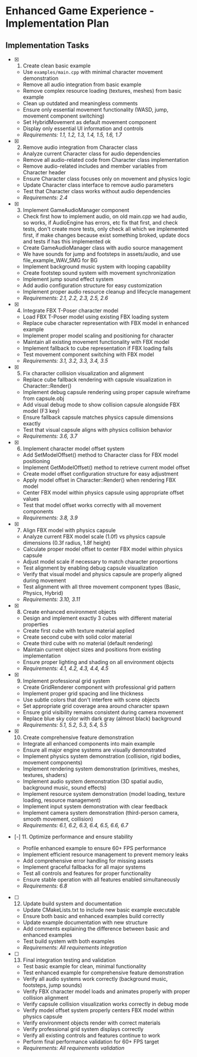 # Enhanced Game Experience - Implementation Plan

## Implementation Tasks

- [x] 1. Create clean basic example

  - Use `examples/main.cpp` with minimal character movement demonstration
  - Remove all audio integration from basic example
  - Remove complex resource loading (textures, meshes) from basic example
  - Clean up outdated and meaningless comments
  - Ensure only essential movement functionality (WASD, jump, movement component switching)
  - Set HybridMovement as default movement component
  - Display only essential UI information and controls
  - _Requirements: 1.1, 1.2, 1.3, 1.4, 1.5, 1.6, 1.7_

- [x] 2. Remove audio integration from Character class

  - Analyze current Character class for audio dependencies
  - Remove all audio-related code from Character class implementation
  - Remove audio-related includes and member variables from Character header
  - Ensure Character class focuses only on movement and physics logic
  - Update Character class interface to remove audio parameters
  - Test that Character class works without audio dependencies
  - _Requirements: 2.4_

- [x] 3. Implement GameAudioManager component

  - Check first how to implement audio, on old main.cpp we had audio, so works, if AudioEngine has errors, etc fix that first, and check tests, don't create more tests, only check all which we implemented first, if make changes because exist something broked, update docs and tests if has this implemented ok
  - Create GameAudioManager class with audio source management
  - We have sounds for jump and footsteps in assets/audio, and use file_example_WAV_5MG for BG
  - Implement background music system with looping capability
  - Create footstep sound system with movement synchronization
  - Implement jump sound effect system
  - Add audio configuration structure for easy customization
  - Implement proper audio resource cleanup and lifecycle management
  - _Requirements: 2.1, 2.2, 2.3, 2.5, 2.6_

- [x] 4. Integrate FBX T-Poser character model

  - Load FBX T-Poser model using existing FBX loading system
  - Replace cube character representation with FBX model in enhanced example
  - Implement proper model scaling and positioning for character
  - Maintain all existing movement functionality with FBX model
  - Implement fallback to cube representation if FBX loading fails
  - Test movement component switching with FBX model
  - _Requirements: 3.1, 3.2, 3.3, 3.4, 3.5_

- [x] 5. Fix character collision visualization and alignment

  - Replace cube fallback rendering with capsule visualization in Character::Render()
  - Implement debug capsule rendering using proper capsule wireframe from capsule.obj
  - Add visual debug mode to show collision capsule alongside FBX model (F3 key)
  - Ensure fallback capsule matches physics capsule dimensions exactly
  - Test that visual capsule aligns with physics collision behavior
  - _Requirements: 3.6, 3.7_

- [x] 6. Implement character model offset system

  - Add SetModelOffset() method to Character class for FBX model positioning
  - Implement GetModelOffset() method to retrieve current model offset
  - Create model offset configuration structure for easy adjustment
  - Apply model offset in Character::Render() when rendering FBX model
  - Center FBX model within physics capsule using appropriate offset values
  - Test that model offset works correctly with all movement components
  - _Requirements: 3.8, 3.9_

- [x] 7. Align FBX model with physics capsule

  - Analyze current FBX model scale (1.0f) vs physics capsule dimensions (0.3f radius, 1.8f height)
  - Calculate proper model offset to center FBX model within physics capsule
  - Adjust model scale if necessary to match character proportions
  - Test alignment by enabling debug capsule visualization
  - Verify that visual model and physics capsule are properly aligned during movement
  - Test alignment with all three movement component types (Basic, Physics, Hybrid)
  - _Requirements: 3.10, 3.11_

- [x] 8. Create enhanced environment objects

  - Design and implement exactly 3 cubes with different material properties
  - Create first cube with texture material applied
  - Create second cube with solid color material
  - Create third cube with no material (default rendering)
  - Maintain current object sizes and positions from existing implementation
  - Ensure proper lighting and shading on all environment objects
  - _Requirements: 4.1, 4.2, 4.3, 4.4, 4.5_

- [x] 9. Implement professional grid system

  - Create GridRenderer component with professional grid pattern
  - Implement proper grid spacing and line thickness
  - Use subtle colors that don't interfere with scene objects
  - Set appropriate grid coverage area around character spawn
  - Ensure grid visibility remains consistent during camera movement
  - Replace blue sky color with dark gray (almost black) background
  - _Requirements: 5.1, 5.2, 5.3, 5.4, 5.5_

- [x] 10. Create comprehensive feature demonstration

  - Integrate all enhanced components into main example
  - Ensure all major engine systems are visually demonstrated
  - Implement physics system demonstration (collision, rigid bodies, movement components)
  - Implement rendering system demonstration (primitives, meshes, textures, shaders)
  - Implement audio system demonstration (3D spatial audio, background music, sound effects)
  - Implement resource system demonstration (model loading, texture loading, resource management)
  - Implement input system demonstration with clear feedback
  - Implement camera system demonstration (third-person camera, smooth movement, collision)
  - _Requirements: 6.1, 6.2, 6.3, 6.4, 6.5, 6.6, 6.7_

- [-] 11. Optimize performance and ensure stability

  - Profile enhanced example to ensure 60+ FPS performance
  - Implement efficient resource management to prevent memory leaks
  - Add comprehensive error handling for missing assets
  - Implement graceful fallbacks for all major systems
  - Test all controls and features for proper functionality
  - Ensure stable operation with all features enabled simultaneously
  - _Requirements: 6.8_

- [ ] 12. Update build system and documentation

  - Update CMakeLists.txt to include new basic example executable
  - Ensure both basic and enhanced examples build correctly
  - Update example documentation with new structure
  - Add comments explaining the difference between basic and enhanced examples
  - Test build system with both examples
  - _Requirements: All requirements integration_

- [ ] 13. Final integration testing and validation
  - Test basic example for clean, minimal functionality
  - Test enhanced example for comprehensive feature demonstration
  - Verify all audio systems work correctly (background music, footsteps, jump sounds)
  - Verify FBX character model loads and animates properly with proper collision alignment
  - Verify capsule collision visualization works correctly in debug mode
  - Verify model offset system properly centers FBX model within physics capsule
  - Verify environment objects render with correct materials
  - Verify professional grid system displays correctly
  - Verify all existing controls and features continue to work
  - Perform final performance validation for 60+ FPS target
  - _Requirements: All requirements validation_
